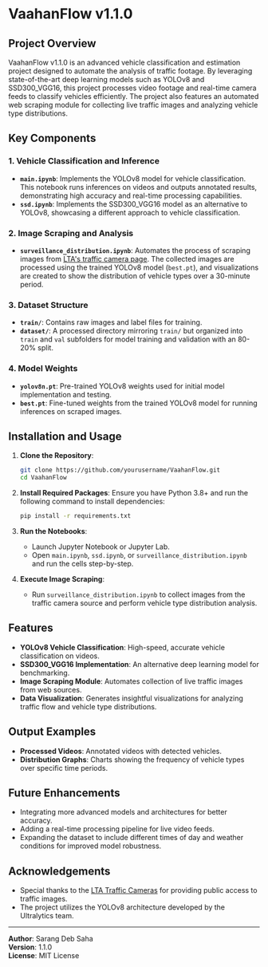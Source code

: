 # VaahanFlow v1.1.0

## Project Overview

VaahanFlow v1.1.0 is an advanced vehicle classification and estimation project designed to automate the analysis of traffic footage. By leveraging state-of-the-art deep learning models such as YOLOv8 and SSD300\_VGG16, this project processes video footage and real-time camera feeds to classify vehicles efficiently. The project also features an automated web scraping module for collecting live traffic images and analyzing vehicle type distributions.

## Key Components

### 1. Vehicle Classification and Inference

- **`main.ipynb`**: Implements the YOLOv8 model for vehicle classification. This notebook runs inferences on videos and outputs annotated results, demonstrating high accuracy and real-time processing capabilities.
- **`ssd.ipynb`**: Implements the SSD300\_VGG16 model as an alternative to YOLOv8, showcasing a different approach to vehicle classification.

### 2. Image Scraping and Analysis

- **`surveillance_distribution.ipynb`**: Automates the process of scraping images from [LTA's traffic camera page](https://onemotoring.lta.gov.sg/content/onemotoring/home/driving/traffic_information/traffic-cameras/tpe.html). The collected images are processed using the trained YOLOv8 model (`best.pt`), and visualizations are created to show the distribution of vehicle types over a 30-minute period.

### 3. Dataset Structure

- **`train/`**: Contains raw images and label files for training.
- **`dataset/`**: A processed directory mirroring `train/` but organized into `train` and `val` subfolders for model training and validation with an 80-20% split.

### 4. Model Weights

- **`yolov8n.pt`**: Pre-trained YOLOv8 weights used for initial model implementation and testing.
- **`best.pt`**: Fine-tuned weights from the trained YOLOv8 model for running inferences on scraped images.

## Installation and Usage

1. **Clone the Repository**:

   ```bash
   git clone https://github.com/yourusername/VaahanFlow.git
   cd VaahanFlow
   ```

2. **Install Required Packages**: Ensure you have Python 3.8+ and run the following command to install dependencies:

   ```bash
   pip install -r requirements.txt
   ```

3. **Run the Notebooks**:

   - Launch Jupyter Notebook or Jupyter Lab.
   - Open `main.ipynb`, `ssd.ipynb`, or `surveillance_distribution.ipynb` and run the cells step-by-step.

4. **Execute Image Scraping**:

   - Run `surveillance_distribution.ipynb` to collect images from the traffic camera source and perform vehicle type distribution analysis.

## Features

- **YOLOv8 Vehicle Classification**: High-speed, accurate vehicle classification on videos.
- **SSD300\_VGG16 Implementation**: An alternative deep learning model for benchmarking.
- **Image Scraping Module**: Automates collection of live traffic images from web sources.
- **Data Visualization**: Generates insightful visualizations for analyzing traffic flow and vehicle type distributions.

## Output Examples

- **Processed Videos**: Annotated videos with detected vehicles.
- **Distribution Graphs**: Charts showing the frequency of vehicle types over specific time periods.

## Future Enhancements

- Integrating more advanced models and architectures for better accuracy.
- Adding a real-time processing pipeline for live video feeds.
- Expanding the dataset to include different times of day and weather conditions for improved model robustness.

## Acknowledgements

- Special thanks to the [LTA Traffic Cameras](https://onemotoring.lta.gov.sg/content/onemotoring/home/driving/traffic_information/traffic-cameras/tpe.html) for providing public access to traffic images.
- The project utilizes the YOLOv8 architecture developed by the Ultralytics team.

---

**Author**: Sarang Deb Saha\
**Version**: 1.1.0\
**License**: MIT License
